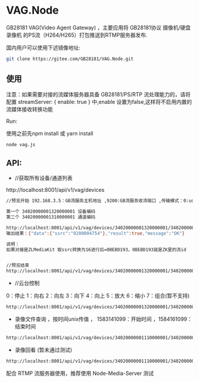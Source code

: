 # VAG.Node

GB28181 VAG(Video Agent Gateway) ，主要应用将 GB28181协议 摄像机/硬盘录像机 的PS流（H264/H265）打包推送到RTMP服务器发布.

国内用户可以使用下述镜像地址:

```bash
git clone https://gitee.com/GB28181/VAG.Node.git
```

## 使用

注意：如果需要对接的流媒体服务器具备 GB28181/PS/RTP 流处理能力的，请将配置 streamServer: { enable: true } 中,enable 设置为false,这样将不启用内置的流媒体接收转换功能

Run:

使用之前先npm install 或 yarn install

```bash
node vag.js
```

## API:

+ //获取所有设备/通道列表

http://localhost:8001/api/v1/vag/devices

```bash
//预览开始 192.168.3.5：GB流服务主机地址 ,9200:GB流服务收流端口 ,传输模式：0:udp ,1:tcp背动,2:tcp主动

第一个 34020000001320000001 设备编码
第二个 34020000001310000001 通道编码

http://localhost:8001/api/v1/vag/devices/34020000001320000001/34020000001310000001/realplay/start/192.168.3.5/9200/0
输出结果：{"data":{"ssrc":"0200004754"},"result":true,"message":"OK"}

说明：
如果对接是ZLMediaKit 取ssrc转换为16进行后=0BEBD193，0BEBD193就是ZK里的流id


//预览结束
http://localhost:8001/api/v1/vag/devices/34020000001320000001/34020000001310000001/realplay/stop/192.168.3.5/9200/0
```

+ //云台控制

0：停止
1：向右
2：向左
3：向下
4：向上
5：放大
6：缩小
7：组合(暂不支持)

```bash
http://localhost:8001/api/v1/vag/devices/34020000001320000001/34020000001310000001/ptz/0
```

+ 录像文件查询 ，按时间unix传值 ， 1583141099：开始时间 ，1584161099： 结束时间

```bash
http://localhost:8001/api/v1/vag/devices/34020000001110000001/34020000001320000001/recordQuery/1592021099/1592161099
```

+ 录像回看 (暂未通过测试)

```bash
http://localhost:8001/api/v1/vag/devices/34020000001110000001/34020000001320000001/playback/start/1592029748/1592161099/192.168.3.5/9200/0
```
配合 RTMP 流服务器使用，推荐使用 Node-Media-Server 测试
